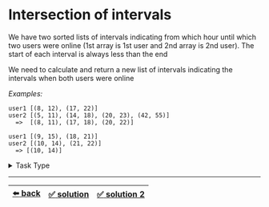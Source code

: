 # Intersection of intervals

We have two sorted lists of intervals indicating from which hour until which two users were online (1st array is 1st user and 2nd array is 2nd user). The start of each interval is always less than the end

We need to calculate and return a new list of intervals indicating the intervals when both users were online

_Examples:_

```
user1 [(8, 12), (17, 22)]
user2 [(5, 11), (14, 18), (20, 23), (42, 55)]
  =>  [(8, 11), (17, 18), (20, 22)]

user1 [(9, 15), (18, 21)]
user2 [(10, 14), (21, 22)]
  => [(10, 14)]
```

<details>

<summary>Task Type</summary>

- __`Two Pointers Two Arrays`__
  <details>

  <summary><i><b><code>Two pointers of two arrays increase like in Merge Sort</code></b></i></summary>

    It is one of those tasks where we use two pointers (save indexes like `i` and `j` to a variable, `i` is for the 1st array and `j` is for the 2nd array) to iterate __two__ arrays _specially_ for example by increasing or decrasing either one or the other or both pointers per iteration. The part of the "Merge Sort" algorithm that checks two sub-arrays uses similar mechanics ([link](../../snippets/algorithms/merge-sort.js#L12))

    So we create a 3rd array and according to some logic push to the 3rd array either element at pointer `i` from the 1st array (and increment `i`) or element at pointer `j` from the 2nd array (and increment `j`). The logic of choosing between `i` or `j` might be as simple as which element is smaller: element at `i` or element `j`

    __Note:__ ["Merge Two Sorted Arrays" task](../../1\)%20Task%20Challanges.md#15-merge-two-sorted-arrays) is the most classic example of a task that uses the Approach _`Two pointers of two arrays increase like in Merge Sort`_

  </details>

</details>

---

| [:arrow_left: back](../README.md) | [:white_check_mark: solution](./solution.js) | [:white_check_mark: solution 2](./solution-2.js) |
| :---: | :---: | :---: |
